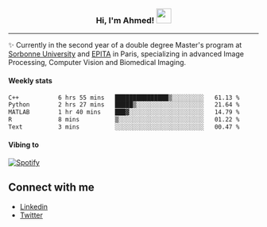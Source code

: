 <!-- Heading -->
<h3 align="center"> Hi, I'm Ahmed! <img src = "https://raw.githubusercontent.com/MartinHeinz/MartinHeinz/master/wave.gif" width = 30px></h3>

<!-- About section -->
---
✨ Currently in the second year of a double degree Master's program at <a href="https://sciences.sorbonne-universite.fr/formation-sciences/offre-de-formation/masters/master-informatique/parcours-ima">Sorbonne University</a> and <a href="https://www.epita.fr/en/">EPITA</a> in Paris, specializing in advanced Image Processing, Computer Vision and Biomedical Imaging.

<h4 align ="left"> Weekly stats </h4>

<!--START_SECTION:waka-->

```txt
C++           6 hrs 55 mins   ███████████████▒░░░░░░░░░   61.13 %
Python        2 hrs 27 mins   █████▒░░░░░░░░░░░░░░░░░░░   21.64 %
MATLAB        1 hr 40 mins    ███▓░░░░░░░░░░░░░░░░░░░░░   14.79 %
R             8 mins          ▒░░░░░░░░░░░░░░░░░░░░░░░░   01.22 %
Text          3 mins          ░░░░░░░░░░░░░░░░░░░░░░░░░   00.47 %
```

<!--END_SECTION:waka-->

<h4 align ="left">Vibing to</h4>

[![Spotify](https://novatorem-ten-lyart.vercel.app/api/spotify)](https://open.spotify.com/user/31knevkvll66tzc3gqtoi6ngjbre)

<!-- Connect section -->

## Connect with me
  * <a href="https://www.linkedin.com/in/ahmed-hassayoune">Linkedin</a>
  * <a href="https://twitter.com/Ahmedhassaaa">Twitter</a>

<!-- Connect section: END -->
